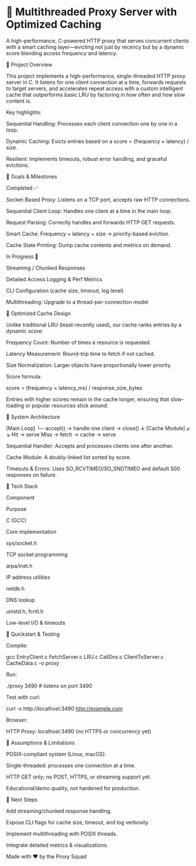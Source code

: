 # 🔁 Multithreaded Proxy Server with Optimized Caching

A high-performance, C-powered HTTP proxy that serves concurrent clients with a smart caching layer—evicting not just by recency but by a dynamic score blending access frequency and latency.

🚀 Project Overview

This project implements a high-performance, single-threaded HTTP proxy server in C. It listens for one client connection at a time, forwards requests to target servers, and accelerates repeat access with a custom intelligent cache that outperforms basic LRU by factoring in how often and how slow content is.

Key highlights:

Sequential Handling: Processes each client connection one by one in a loop.

Dynamic Caching: Evicts entries based on a score = (frequency × latency) / size.

Resilient: Implements timeouts, robust error handling, and graceful evictions.

🎯 Goals & Milestones

Completed ✅

Socket-Based Proxy: Listens on a TCP port, accepts raw HTTP connections.

Sequential Client Loop: Handles one client at a time in the main loop.

Request Parsing: Correctly handles and forwards HTTP GET requests.

Smart Cache: Frequency + latency + size → priority-based eviction.

Cache State Printing: Dump cache contents and metrics on demand.

In Progress 🚧

Streaming / Chunked Responses

Detailed Access Logging & Perf Metrics

CLI Configuration (cache size, timeout, log level)

Multithreading: Upgrade to a thread-per-connection model

🧠 Optimized Cache Design

Unlike traditional LRU (least-recently used), our cache ranks entries by a dynamic score:

Frequency Count: Number of times a resource is requested.

Latency Measurement: Round-trip time to fetch if not cached.

Size Normalization: Larger objects have proportionally lower priority.

Score formula:

score = (frequency × latency_ms) / response_size_bytes

Entries with higher scores remain in the cache longer, ensuring that slow-loading or popular resources stick around.

🧱 System Architecture

[Main Loop]
    └─ accept() → handle one client → close()
           ↓
     [Cache Module]
       ↙       ↘
 Hit → serve   Miss → fetch → cache → serve

Sequential Handler: Accepts and processes clients one after another.

Cache Module: A doubly-linked list sorted by score.

Timeouts & Errors: Uses SO_RCVTIMEO/SO_SNDTIMEO and default 500 responses on failure.

🔧 Tech Stack

Component

Purpose

C (GCC)

Core implementation

sys/socket.h

TCP socket programming

arpa/inet.h

IP address utilities

netdb.h

DNS lookup

unistd.h, fcntl.h

Low-level I/O & timeouts

🧪 Quickstart & Testing

Compile:

gcc EntryClient.c FetchServer.c LRU.c CallDns.c ClientToServer.c CacheData.c -o proxy

Run:

./proxy 3490          # listens on port 3490

Test with curl:

curl -x http://localhost:3490 http://example.com

Browser:

HTTP Proxy: localhost:3490 (no HTTPS or concurrency yet)

📌 Assumptions & Limitations

POSIX-compliant system (Linux, macOS).

Single-threaded: processes one connection at a time.

HTTP GET only; no POST, HTTPS, or streaming support yet.

Educational/demo quality, not hardened for production.

🚀 Next Steps

Add streaming/chunked response handling.

Expose CLI flags for cache size, timeout, and log verbosity.

Implement multithreading with POSIX threads.

Integrate detailed metrics & visualizations.

Made with ❤️ by the Proxy Squad
